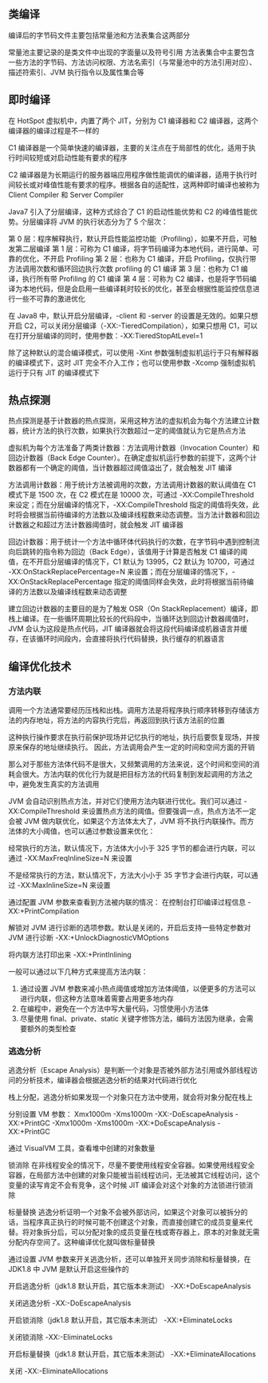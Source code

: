 ## 类编译
编译后的字节码文件主要包括常量池和方法表集合这两部分

常量池主要记录的是类文件中出现的字面量以及符号引用
方法表集合中主要包含一些方法的字节码、方法访问权限、方法名索引（与常量池中的方法引用对应）、描述符索引、JVM 执行指令以及属性集合等


## 即时编译
在 HotSpot 虚拟机中，内置了两个 JIT，分别为 C1 编译器和 C2 编译器，这两个编译器的编译过程是不一样的

C1 编译器是一个简单快速的编译器，主要的关注点在于局部性的优化，适用于执行时间较短或对启动性能有要求的程序

C2 编译器是为长期运行的服务器端应用程序做性能调优的编译器，适用于执行时间较长或对峰值性能有要求的程序。根据各自的适配性，这两种即时编译也被称为 Client Compiler 和 Server Compiler

Java7 引入了分层编译，这种方式综合了 C1 的启动性能优势和 C2 的峰值性能优势。分层编译将 JVM 的执行状态分为了 5 个层次：

第 0 层：程序解释执行，默认开启性能监控功能（Profiling），如果不开启，可触发第二层编译
第 1 层：可称为 C1 编译，将字节码编译为本地代码，进行简单、可靠的优化，不开启 Profiling
第 2 层：也称为 C1 编译，开启 Profiling，仅执行带方法调用次数和循环回边执行次数 profiling 的 C1 编译
第 3 层：也称为 C1 编译，执行所有带 Profiling 的 C1 编译
第 4 层：可称为 C2 编译，也是将字节码编译为本地代码，但是会启用一些编译耗时较长的优化，甚至会根据性能监控信息进行一些不可靠的激进优化

在 Java8 中，默认开启分层编译，-client 和 -server 的设置是无效的。如果只想开启 C2，可以关闭分层编译（-XX:-TieredCompilation），如果只想用 C1，可以在打开分层编译的同时，使用参数：-XX:TieredStopAtLevel=1

除了这种默认的混合编译模式，可以使用 -Xint 参数强制虚拟机运行于只有解释器的编译模式下，这时 JIT 完全不介入工作；也可以使用参数 -Xcomp 强制虚拟机运行于只有 JIT 的编译模式下


## 热点探测
热点探测是基于计数器的热点探测，采用这种方法的虚拟机会为每个方法建立计数器，统计方法的执行次数，如果执行次数超过一定的阈值就认为它是热点方法

虚拟机为每个方法准备了两类计数器：方法调用计数器（Invocation Counter）和回边计数器（Back Edge Counter）。在确定虚拟机运行参数的前提下，这两个计数器都有一个确定的阈值，当计数器超过阈值溢出了，就会触发 JIT 编译

方法调用计数器：用于统计方法被调用的次数，方法调用计数器的默认阈值在 C1 模式下是 1500 次，在 C2 模式在是 10000 次，可通过 -XX:CompileThreshold 来设定；而在分层编译的情况下，-XX:CompileThreshold 指定的阈值将失效，此时将会根据当前待编译的方法数以及编译线程数来动态调整。当方法计数器和回边计数器之和超过方法计数器阈值时，就会触发 JIT 编译器

回边计数器：用于统计一个方法中循环体代码执行的次数，在字节码中遇到控制流向后跳转的指令称为回边（Back Edge），该值用于计算是否触发 C1 编译的阈值，在不开启分层编译的情况下，C1 默认为 13995，C2 默认为 10700，可通过 -XX:OnStackReplacePercentage=N 来设置；而在分层编译的情况下，-XX:OnStackReplacePercentage 指定的阈值同样会失效，此时将根据当前待编译的方法数以及编译线程数来动态调整

建立回边计数器的主要目的是为了触发 OSR（On StackReplacement）编译，即栈上编译。在一些循环周期比较长的代码段中，当循环达到回边计数器阈值时，JVM 会认为这段是热点代码，JIT 编译器就会将这段代码编译成机器语言并缓存，在该循环时间段内，会直接将执行代码替换，执行缓存的机器语言


## 编译优化技术
### 方法内联
调用一个方法通常要经历压栈和出栈。调用方法是将程序执行顺序转移到存储该方法的内存地址，将方法的内容执行完后，再返回到执行该方法前的位置

这种执行操作要求在执行前保护现场并记忆执行的地址，执行后要恢复现场，并按原来保存的地址继续执行。 因此，方法调用会产生一定的时间和空间方面的开销

那么对于那些方法体代码不是很大，又频繁调用的方法来说，这个时间和空间的消耗会很大。方法内联的优化行为就是把目标方法的代码复制到发起调用的方法之中，避免发生真实的方法调用

JVM 会自动识别热点方法，并对它们使用方法内联进行优化。我们可以通过 -XX:CompileThreshold 来设置热点方法的阈值。但要强调一点，热点方法不一定会被 JVM 做内联优化，如果这个方法体太大了，JVM 将不执行内联操作。而方法体的大小阈值，也可以通过参数设置来优化：

经常执行的方法，默认情况下，方法体大小小于 325 字节的都会进行内联，可以通过 -XX:MaxFreqInlineSize=N 来设置

不是经常执行的方法，默认情况下，方法大小小于 35 字节才会进行内联，可以通过 -XX:MaxInlineSize=N 来设置 

通过配置 JVM 参数来查看到方法被内联的情况：
在控制台打印编译过程信息
-XX:+PrintCompilation

解锁对 JVM 进行诊断的选项参数。默认是关闭的，开启后支持一些特定参数对 JVM 进行诊断
-XX:+UnlockDiagnosticVMOptions

将内联方法打印出来
-XX:+PrintInlining


一般可以通过以下几种方式来提高方法内联：
1. 通过设置 JVM 参数来减小热点阈值或增加方法体阈值，以便更多的方法可以进行内联，但这种方法意味着需要占用更多地内存
2. 在编程中，避免在一个方法中写大量代码，习惯使用小方法体
3. 尽量使用 final、private、static 关键字修饰方法，编码方法因为继承，会需要额外的类型检查

### 逃逸分析
逃逸分析（Escape Analysis）是判断一个对象是否被外部方法引用或外部线程访问的分析技术，编译器会根据逃逸分析的结果对代码进行优化

栈上分配，逃逸分析如果发现一个对象只在方法中使用，就会将对象分配在栈上

分别设置 VM 参数：
Xmx1000m -Xms1000m -XX:-DoEscapeAnalysis -XX:+PrintGC
-Xmx1000m -Xms1000m -XX:+DoEscapeAnalysis -XX:+PrintGC

通过 VisualVM 工具，查看堆中创建的对象数量

锁消除
在非线程安全的情况下，尽量不要使用线程安全容器。如果使用线程安全容器，在局部方法中创建的对象只能被当前线程访问，无法被其它线程访问，这个变量的读写肯定不会有竞争，这个时候 JIT 编译会对这个对象的方法锁进行锁消除

标量替换
逃逸分析证明一个对象不会被外部访问，如果这个对象可以被拆分的话，当程序真正执行的时候可能不创建这个对象，而直接创建它的成员变量来代替。将对象拆分后，可以分配对象的成员变量在栈或寄存器上，原本的对象就无需分配内存空间了。这种编译优化就叫做标量替换


通过设置 JVM 参数来开关逃逸分析，还可以单独开关同步消除和标量替换，在 JDK1.8 中 JVM 是默认开启这些操作的

开启逃逸分析（jdk1.8 默认开启，其它版本未测试）
-XX:+DoEscapeAnalysis

关闭逃逸分析
-XX:-DoEscapeAnalysis

开启锁消除（jdk1.8 默认开启，其它版本未测试）
-XX:+EliminateLocks

关闭锁消除
-XX:-EliminateLocks

开启标量替换（jdk1.8 默认开启，其它版本未测试）
-XX:+EliminateAllocations

关闭
-XX:-EliminateAllocations



